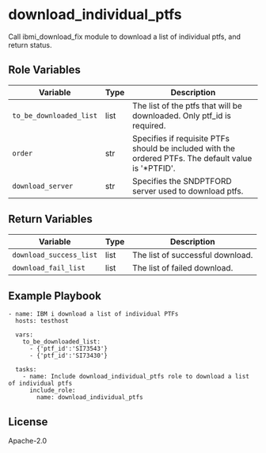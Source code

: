 download_individual_ptfs
=========

Call ibmi_download_fix module to download a list of individual ptfs, and return status.

Role Variables
--------------

| Variable               | Type          | Description                                                            |
|------------------------|---------------|------------------------------------------------------------------------|
| `to_be_downloaded_list`| list          | The list of the ptfs that will be downloaded. Only ptf_id is required.     |
| `order`| str          | Specifies if requisite PTFs should be included with the ordered PTFs. The default value is '*PTFID'.     |
| `download_server`| str          | Specifies the SNDPTFORD server used to download ptfs.     |

Return Variables
--------------

| Variable                | Type          | Description                                                       |
|-------------------------|---------------|-------------------------------------------------------------------|
| `download_success_list` | list          | The list of successful download.                                  |
| `download_fail_list`    | list          | The list of failed download.                                      |

Example Playbook
----------------
```
- name: IBM i download a list of individual PTFs
  hosts: testhost

  vars:
    to_be_downloaded_list:
      - {'ptf_id':'SI73543'}
      - {'ptf_id':'SI73430'}

  tasks:
    - name: Include download_individual_ptfs role to download a list of individual ptfs
      include_role:
        name: download_individual_ptfs
```

License
-------

Apache-2.0
